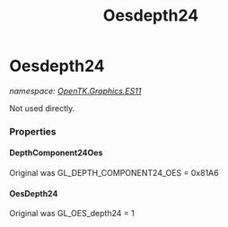﻿---
title: Oesdepth24
---

# Oesdepth24
_namespace: [OpenTK.Graphics.ES11](N-OpenTK.Graphics.ES11.html)_

Not used directly.



### Properties

#### DepthComponent24Oes
Original was GL_DEPTH_COMPONENT24_OES = 0x81A6
#### OesDepth24
Original was GL_OES_depth24 = 1

